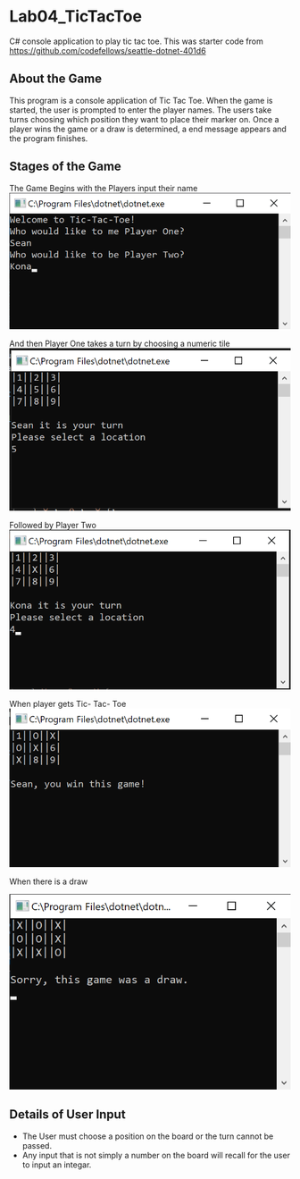 # Lab04_TicTacToe
C# console application to play tic tac toe. This was starter code from https://github.com/codefellows/seattle-dotnet-401d6

## About the Game
This program is a console application of Tic Tac Toe. 
When the game is started, the user is prompted to enter the player names.
The users take turns choosing which position they want to place their marker on.
Once a player wins the game or a draw is determined, a end message appears and the program finishes.

## Stages of the Game
The Game Begins with the Players input their name
![playerName](assets/PlayerNames.png)

And then Player One takes a turn by choosing a numeric tile
![p1Mark](assets/PlaceMarkerP1.png)

Followed by Player Two
![p2Mark](assets/PlaceMarkerP2.png)

When player gets Tic- Tac- Toe
![p1Wins](assets/PlayerOneWin.png)

When there is a draw

![drawWins](assets/SorryDraw.png)

## Details of User Input
- The User must choose a position on the board or the turn cannot be passed.
- Any input that is not simply a number on the board will recall for the user to input an integar.
